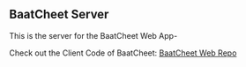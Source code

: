 ## BaatCheet Server

This is the server for the BaatCheet Web App-

Check out the Client Code of BaatCheet: [BaatCheet Web Repo](https://github.com/praduman03/baatcheetWeb)
